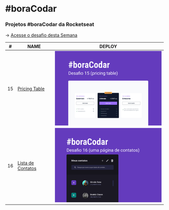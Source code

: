 # #boraCodar

### Projetos #boraCodar da Rocketseat
-> [Acesse o desafio desta Semana](https://boracodar.dev)

| # | NAME | DEPLOY |
|---|------|---------|
| 15 | [Pricing Table](./15) | [<img width="400px" src="./15/.github/preview.jpg" alt="pricing-table">](https://alexandrekosh.github.io/BoraCodar/15/)
| 16 | [Lista de Contatos](./16) | [<img width="400px" src="./16/.github/preview.jpg" alt="contact list">](https://alexandrekosh.github.io/BoraCodar/16/)

